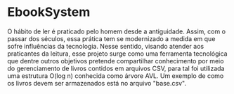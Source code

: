 # EbookSystem
O hábito de ler é praticado pelo homem desde a antiguidade. Assim, com o passar dos séculos, essa prática tem se modernizado a medida em que sofre influências da tecnologia. Nesse sentido, visando atender aos praticantes da leitura, esse projeto surge como uma ferramenta tecnológica que dentre outros objetivos pretende compartilhar conhecimento por meio do gerenciamento de livros contidos em arquivos CSV, para tal foi utilizada uma estrutura O(log n) conhecida como árvore AVL. Um exemplo de como os livros devem ser armazenados está no arquivo "base.csv".
